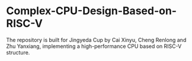 # Complex-CPU-Design-Based-on-RISC-V
The repository is built for Jingyeda Cup by Cai Xinyu, Cheng Renlong and Zhu Yanxiang, implementing a high-performance CPU based on RISC-V structure. 
